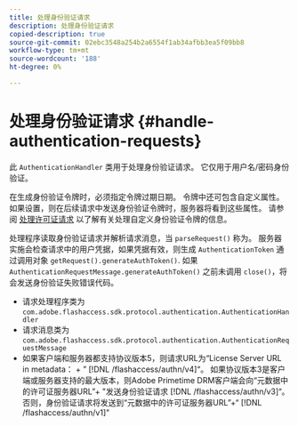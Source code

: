 ```yaml
---
title: 处理身份验证请求
description: 处理身份验证请求
copied-description: true
source-git-commit: 02ebc3548a254b2a6554f1ab34afbb3ea5f09bb8
workflow-type: tm+mt
source-wordcount: '188'
ht-degree: 0%

---
```


# 处理身份验证请求 {#handle-authentication-requests}

此 `AuthenticationHandler` 类用于处理身份验证请求。 它仅用于用户名/密码身份验证。

在生成身份验证令牌时，必须指定令牌过期日期。 令牌中还可包含自定义属性。 如果设置，则在后续请求中发送身份验证令牌时，服务器将看到这些属性。 请参阅 [处理许可证请求](../../protecting-content/implementing-the-license-server/handling-license-reqs/license-handling-classes.md) 以了解有关处理自定义身份验证令牌的信息。

处理程序读取身份验证请求并解析请求消息，当 `parseRequest()` 称为。 服务器实施会检查请求中的用户凭据，如果凭据有效，则生成 `AuthenticationToken` 通过调用对象 `getRequest().generateAuthToken()`. 如果 `AuthenticationRequestMessage.generateAuthToken()` 之前未调用 `close()`，将会发送身份验证失败错误代码。

* 请求处理程序类为 `com.adobe.flashaccess.sdk.protocol.authentication.AuthenticationHandler`
* 请求消息类为 `com.adobe.flashaccess.sdk.protocol.authentication.AuthenticationRequestMessage`
* 如果客户端和服务器都支持协议版本5，则请求URL为“License Server URL in metadata： + ” [!DNL /flashaccess/authn/v4]“。 如果协议版本3是客户端或服务器支持的最大版本，则Adobe Primetime DRM客户端会向“元数据中的许可证服务器URL”+ &quot;发送身份验证请求 [!DNL /flashaccess/authn/v3]“。 否则，身份验证请求将发送到“元数据中的许可证服务器URL”+“ [!DNL /flashaccess/authn/v1]&quot;
